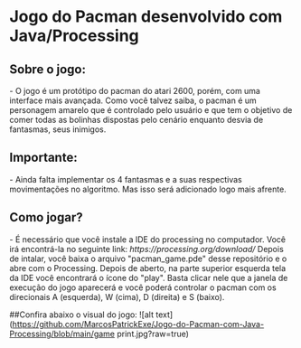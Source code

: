 <h1>Jogo do Pacman desenvolvido com Java/Processing</h1>

<h2>Sobre o jogo:</h2>
- O jogo é um protótipo do pacman do atari 2600, porém, com uma interface mais avançada. 
Como você talvez saiba,  o pacman é um personagem amarelo que é controlado pelo usuário 
e que tem o objetivo de comer todas as bolinhas dispostas pelo cenário enquanto desvia de 
fantasmas, seus inimigos. 

<h2>Importante: </h2>
- Ainda falta implementar os 4 fantasmas e a suas respectivas movimentações no algoritmo. Mas isso será adicionado logo mais afrente.

<h2>Como jogar? </h2>
- É necessário que você instale a IDE do processing no computador. 
Você irá encontrá-la no seguinte link: <i>https://processing.org/download/</i>
Depois de intalar, você baixa o arquivo "pacman_game.pde" desse repositório e o abre
com o Processing. Depois de aberto, na parte superior esquerda tela da IDE você encontrará
o ícone do "play". Basta clicar nele que a janela de execução do jogo aparecerá e você poderá
controlar o pacman com os direcionais A (esquerda), W (cima), D (direita) e S (baixo).

##Confira abaixo o visual do jogo:
![alt text](https://github.com/MarcosPatrickExe/Jogo-do-Pacman-com-Java-Processing/blob/main/game print.jpg?raw=true)
